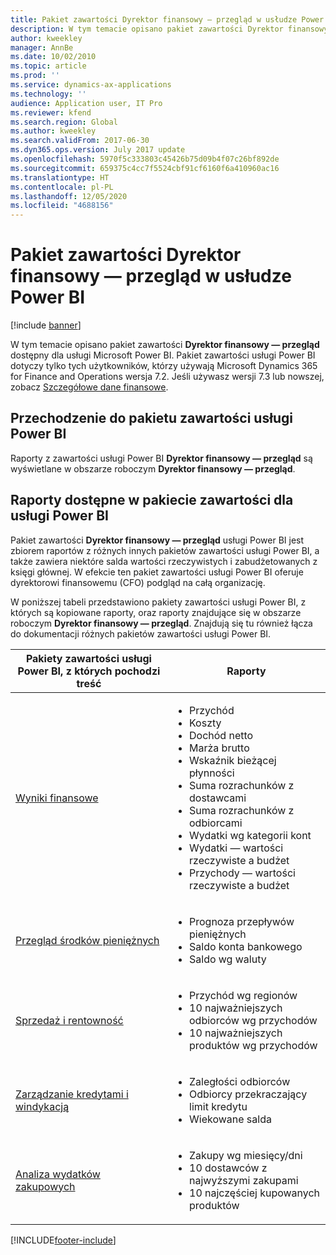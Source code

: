 ```yaml
---
title: Pakiet zawartości Dyrektor finansowy — przegląd w usłudze Power BI
description: W tym temacie opisano pakiet zawartości Dyrektor finansowy — przegląd dla usługi Microsoft Power BI.
author: kweekley
manager: AnnBe
ms.date: 10/02/2010
ms.topic: article
ms.prod: ''
ms.service: dynamics-ax-applications
ms.technology: ''
audience: Application user, IT Pro
ms.reviewer: kfend
ms.search.region: Global
ms.author: kweekley
ms.search.validFrom: 2017-06-30
ms.dyn365.ops.version: July 2017 update
ms.openlocfilehash: 5970f5c333803c45426b75d09b4f07c26bf892de
ms.sourcegitcommit: 659375c4cc7f5524cbf91cf6160f6a410960ac16
ms.translationtype: HT
ms.contentlocale: pl-PL
ms.lasthandoff: 12/05/2020
ms.locfileid: "4688156"
---
```

# <a name="cfo-overview-power-bi-content"></a>Pakiet zawartości Dyrektor finansowy — przegląd w usłudze Power BI

[!include [banner](../includes/banner.md)] 

W tym temacie opisano pakiet zawartości **Dyrektor finansowy — przegląd** dostępny dla usługi Microsoft Power BI. Pakiet zawartości usługi Power BI dotyczy tylko tych użytkowników, którzy używają Microsoft Dynamics 365 for Finance and Operations wersja 7.2. Jeśli używasz wersji 7.3 lub nowszej, zobacz [Szczegółowe dane finansowe](financial-insights.md).

## <a name="accessing-the-power-bi-content"></a>Przechodzenie do pakietu zawartości usługi Power BI

Raporty z zawartości usługi Power BI **Dyrektor finansowy — przegląd** są wyświetlane w obszarze roboczym **Dyrektor finansowy — przegląd**.

## <a name="reports-that-are-included-in-the-power-bi-content"></a>Raporty dostępne w pakiecie zawartości dla usługi Power BI
Pakiet zawartości **Dyrektor finansowy — przegląd** usługi Power BI jest zbiorem raportów z różnych innych pakietów zawartości usługi Power BI, a także zawiera niektóre salda wartości rzeczywistych i zabudżetowanych z księgi głównej. W efekcie ten pakiet zawartości usługi Power BI oferuje dyrektorowi finansowemu (CFO) podgląd na całą organizację.

W poniższej tabeli przedstawiono pakiety zawartości usługi Power BI, z których są kopiowane raporty, oraz raporty znajdujące się w obszarze roboczym **Dyrektor finansowy — przegląd**. Znajdują się tu również łącza do dokumentacji różnych pakietów zawartości usługi Power BI.

| Pakiety zawartości usługi Power BI, z których pochodzi treść | Raporty |
|-----------------------------------|---------|
| [Wyniki finansowe](financial-performance-power-bi-content-pack.md) | <ul><li>Przychód</li><li>Koszty</li><li>Dochód netto</li><li>Marża brutto</li><li>Wskaźnik bieżącej płynności</li><li>Suma rozrachunków z dostawcami</li><li>Suma rozrachunków z odbiorcami</li><li>Wydatki wg kategorii kont</li><li>Wydatki — wartości rzeczywiste a budżet</li><li>Przychody — wartości rzeczywiste a budżet</li></ul> |
| [Przegląd środków pieniężnych](../../../finance/cash-bank-management/Cash-Overview-Power-BI-content.md) | <ul><li>Prognoza przepływów pieniężnych</li><li>Saldo konta bankowego</li><li>Saldo wg waluty</li></ul> |
| [Sprzedaż i rentowność](sales-profitability-performance-content-pack.md) | <ul><li>Przychód wg regionów</li><li>10 najważniejszych odbiorców wg przychodów</li><li>10 najważniejszych produktów wg przychodów</li></ul> |
| [Zarządzanie kredytami i windykacją](../../../finance/accounts-receivable/credit-collections-power-bi.md) | <ul><li>Zaległości odbiorców</li><li>Odbiorcy przekraczający limit kredytu</li><li>Wiekowane salda</li></ul> |
| [Analiza wydatków zakupowych](../../../finance/accounts-receivable/credit-collections-power-bi.md) | <ul><li>Zakupy wg miesięcy/dni</li><li>10 dostawców z najwyższymi zakupami</li><li>10 najczęściej kupowanych produktów</li></ul> |


[!INCLUDE[footer-include](../../../includes/footer-banner.md)]